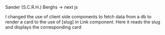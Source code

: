 Sander (S.C.R.H.) Berghs -> next js


I changed the use of client side components to fetch data from a db to render a card to the use of [slug] in Link component. Here it reads the slug and displays the corresponding card